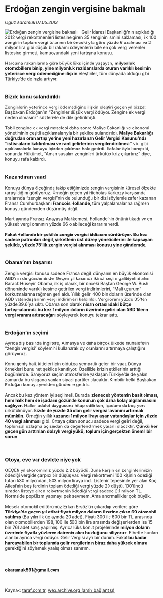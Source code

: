 # Erdoğan zengin vergisine bakmalı

*Oğuz Karamuk 07.05.2013*

<div class="yazi"><img align="left" alt="Erdoğan zengin vergisine bakmalı" border="0" src="http://www.taraf.com.tr/fotoraflar/makaleler/erdogan-zengin-vergisine-bakmali_9018_orijinal.jpg" style="border-right-width:10px; border-color:#FFFFFF"/>Gelir İdaresi Başkanlığı’nın açıkladığı 2012 vergi rekortmenleri listesine giren 35 zenginin ismini saklaması, ilk 100 zenginin toplam vergi tutarının bir önceki yıla göre yüzde 6 azalması ve 2 milyon lira gibi düşük bir rakamı ödeyenlerin bile en çok vergi verenler listesine girmesi, kamuoyundaki yeni tartışma konusu.<br/><br/>Harcama rakamlarına göre büyük lüks içinde yaşayan, <strong>milyonluk otomobillere binip, yine milyonluk rezidanslarda oturan varlıklı kesimin yeterince vergi ödemediğine ilişkin</strong> eleştiriler, tüm dünyada olduğu gibi Türkiye’de de hızla artıyor.<br/><br/>
<h3>Bizde konu sulandırıldı</h3>Zenginlerin yeterince vergi ödemediğine ilişkin eleştiri geçen yıl bizzat Başbakan Erdoğan’ın “Zenginler düşük vergi ödüyor. Zengine ek vergi neden olmasın?” sözleriyle de dile getirilmişti.<br/><br/>Tabii zengine ek vergi meselesi daha sonra Maliye Bakanlığı ve ekonomi yönetiminin çeşitli açıklamalarıyla bir şekilde sulandırıldı. <strong>Maliye Bakanlığı doğrudan oran artışı yerine yeni hazırlanan Gelir Vergisi Kanunu’nda “istisnaların kaldırılması ve rant gelirlerinin vergilendirilmesi”</strong> vb. gibi açıklamalarla konuyu içinden çıkılmaz hale getirdi. Kafalar öyle karıştı ki, sonunda Hükümet, “Aman susalım zenginleri ürkütüp kriz çıkartırız” diye, konuyu rafa kaldırdı.<br/><br/>
<h3>Kazandıran vaad</h3>Konuyu dünya ölçeğinde takip ettiğimizde zengin vergisinin küresel ölçekte tartışıldığını görüyoruz. Örneğin geçen yıl Nicholas Sarkozy karşısında aralarında “zengin vergisi”nin de bulunduğu bir dizi söylemle zafer kazanan Fransa Cumhurbaşkanı<strong> Francois Hollande,</strong> tüm yalpalamalarına rağmen konuyu gündemden düşürmüş değil.<br/><br/>Mart ayında Fransız Anayasa Mahkemesi, Hollande’nin önünü tıkadı ve en yüksek vergi oranının yüzde 66 olabileceği kararını verdi.<br/><br/><strong>Fakat Hollande bir şekilde zengin vergisi iddiasını sürdürüyor. Bu kez sadece patronları değil, şirketlerin üst düzey yöneticilerini de kapsayan şekilde, yüzde 75’lik zengin vergisi alınması konusu yine gündemde.<br/></strong><br/>
<h3>Obama’nın başarısı</h3>Zengin vergisi konusu sadece Fransa değil, dünyanın en büyük ekonomisi ABD’nin de gündeminde. Geçen yıl kasımda ikinci seçim galibiyetini alan Barack Hüseyin Obama, ilk iş olarak, bir önceki Başkan George W. Bush döneminde varlıklı kesime getirilen vergi indirimlerini, “Mali uçurum” korkutmalarına rağmen geri aldı. Yıllık geliri 400 bin doların üzerinde olan ABD vatandaşlarının vergi indirimleri kaldırıldı. Vergi oranı yüzde 35’ten yüzde 39.6’ya çıktı. Obama son olarak <strong>nisan ortasındaki bütçe tartışmalarında bu kez 1 milyon doların üzerinde geliri olan ABD’lilerin vergi oranını artıracağını</strong> söyleyerek konuyu tekrar ısıttı.<br/><br/>
<h3>Erdoğan’ın seçimi</h3>Ayrıca dış basında İngiltere, Almanya ve daha birçok ülkede muhalefetin “zengin vergisi” söylemini kullanarak oy oranlarını artırmaya çalıştığını görüyoruz.<br/><br/>Konu geniş halk kitleleri için oldukça sempatik gelen bir vaat. Dünya örnekleri bunu net şekilde kanıtlıyor. Özellikle krizin etkilerinin arttığı bugünlerde. Sanıyoruz seçim atmosferine yaklaşan Türkiye’de de yakın zamanda bu slogana sarılan siyasi partiler olacaktır. Kimbilir belki Başbakan Erdoğan konuyu yeniden gündeme getirir...<br/><br/>Ancak bu kez yöntem iyi seçilmeli. Burada<strong> izlenecek yöntemin basit olması, hem halk hem de işadamı gözünde konunun çok daha kolay algılanmasını sağlıyor.</strong> Halkın adalet duygusuna hitap edilirken, işadamı da boş yere ürkütülmüyor. <strong>Bizde de yüzde 35 olan gelir vergisi tavanını artırmak mümkün.</strong> Örneğin yıllık <strong>kazancı 1 milyon lirayı aşan vatandaşlar için yüzde 40 vergi alınması</strong> gibi. Ortaya çıkan sonucu sadece vergi geliri değil, toplumsal uzlaşma açısından da değerlendirmek yararlı olacaktır. <strong>Çünkü her geçen gün arttırılan dolaylı vergi yükü, toplum için gerçekten önemli bir sorun.<br/></strong><br/><br/>
<h3>Otoya, eve var devlete niye yok</h3>GEÇEN yıl ekonomimiz yüzde 2.2 büyüdü. Buna karşın en zenginlerimizin ödediği vergide çarpıcı bir düşüş var. Vergi rekortmeni 100 kişinin ödediği tutarı 530 milyondan, 503 milyon liraya indi. Listenin tepesinde yer alan Koç Ailesi’nin beş ferdinin toplam ödediği vergi yüzde 20 düştü. 100’üncü sıradan listeye giren rekortmenin ödediği vergi sadece 2.1 milyon TL. Normalde popülizm yapmayı pek sevmem. Ama anormallikler çok büyük.<br/><br/>Mesela otomobil editörümüz Erkan Ersöz’ün çıkardığı verilere göre<strong> Türkiye’de geçen yıl etiket fiyatı milyon doların üzerine çıkan 69 otomobil satılmış </strong>(Bu yılın ilk üç ayında 20 adet). Fiyatı 300 ile 600 bin TL arasında olan otomobillerden 198, 100 ile 500 bin lira arasında değişenlerden ise 15 bin 761 adet satış yapılmış. Ayrıca lüks konut projelerinde<strong> milyon doların üzerinde fiyatla yüzlerce dairenin alıcı bulduğunu biliyoruz.</strong> Elbette bunları alanlar ayrıca vergi ödüyor. Gelir Vergisi ayrı bir durum. Fakat <strong>bu kadar harcayabilen bir toplumda gelir vergilerinin biraz daha yüksek olması</strong> gerektiğini söylemek yanlış olmaz sanırım.<br/><br/><br/>
<h4>okaramuk591@gmail.com</h4><br/>
</div>

Kaynak: [taraf.com.tr](http://www.taraf.com.tr:80/oguz-karamuk/makale-erdogan-zengin-vergisine-bakmali.htm), [web.archive.org (arşiv bağlantısı)](http://web.archive.org/web/20130607015246/http://www.taraf.com.tr:80/oguz-karamuk/makale-erdogan-zengin-vergisine-bakmali.htm)
